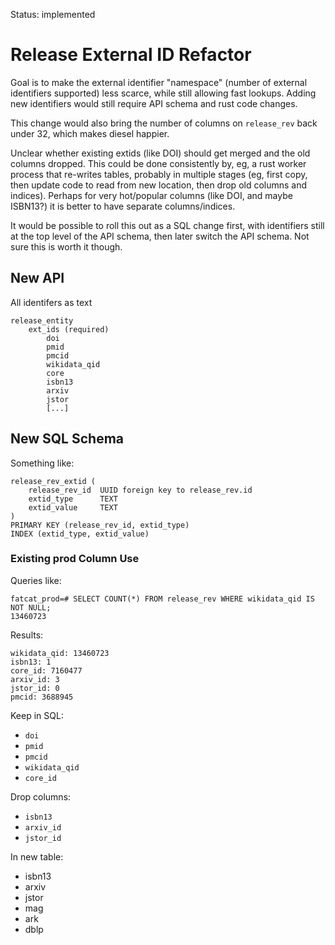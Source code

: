 
Status: implemented

# Release External ID Refactor

Goal is to make the external identifier "namespace" (number of external
identifiers supported) less scarce, while still allowing fast lookups. Adding
new identifiers would still require API schema and rust code changes.

This change would also bring the number of columns on `release_rev` back under
32, which makes diesel happier.

Unclear whether existing extids (like DOI) should get merged and the old
columns dropped. This could be done consistently by, eg, a rust worker process
that re-writes tables, probably in multiple stages (eg, first copy, then update
code to read from new location, then drop old columns and indices). Perhaps for
very hot/popular columns (like DOI, and maybe ISBN13?) it is better to have
separate columns/indices.

It would be possible to roll this out as a SQL change first, with identifiers
still at the top level of the API schema, then later switch the API schema. Not
sure this is worth it though.

## New API

All identifers as text

    release_entity
        ext_ids (required)
            doi
            pmid
            pmcid
            wikidata_qid
            core
            isbn13
            arxiv
            jstor
            [...]

## New SQL Schema

Something like:

    release_rev_extid (
        release_rev_id  UUID foreign key to release_rev.id
        extid_type      TEXT
        extid_value     TEXT
    )
    PRIMARY KEY (release_rev_id, extid_type)
    INDEX (extid_type, extid_value)

### Existing prod Column Use

Queries like:

    fatcat_prod=# SELECT COUNT(*) FROM release_rev WHERE wikidata_qid IS NOT NULL;
    13460723

Results:

    wikidata_qid: 13460723
    isbn13: 1
    core_id: 7160477
    arxiv_id: 3
    jstor_id: 0
    pmcid: 3688945

Keep in SQL:

- `doi`
- `pmid`
- `pmcid`
- `wikidata_qid`
- `core_id`

Drop columns:

- `isbn13`
- `arxiv_id`
- `jstor_id`

In new table:

- isbn13
- arxiv
- jstor
- mag
- ark
- dblp
